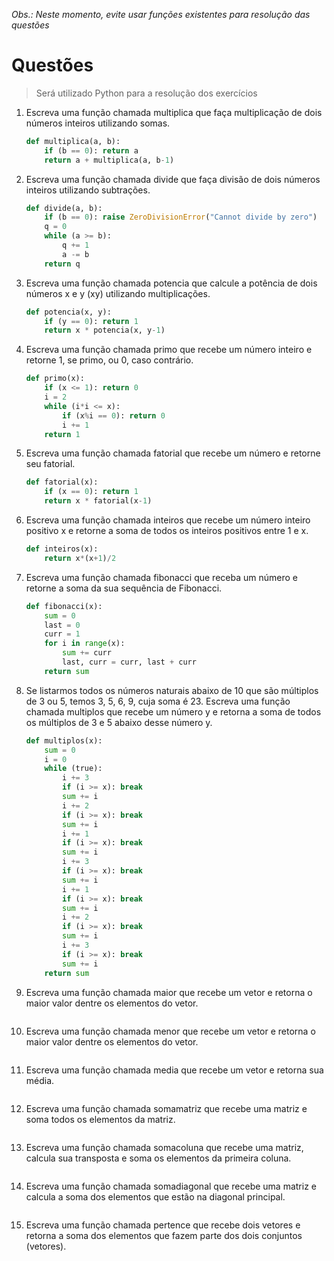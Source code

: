  *Obs.: Neste momento, evite usar funções existentes para resolução das questões*

# Questões

> Será utilizado Python para a resolução dos exercícios

1. Escreva uma função chamada multiplica que faça multiplicação de dois números inteiros utilizando somas.

    ```python
    def multiplica(a, b):
        if (b == 0): return a
        return a + multiplica(a, b-1)
    ```
2. Escreva uma função chamada divide que faça divisão de dois números inteiros utilizando subtrações.
    
    ```python
    def divide(a, b):
        if (b == 0): raise ZeroDivisionError("Cannot divide by zero")
        q = 0
        while (a >= b):
            q += 1
            a -= b
        return q
    ```

3. Escreva uma função chamada potencia que calcule a potência de dois números x e y (xy) utilizando multiplicações.
    
    ```python
    def potencia(x, y):
        if (y == 0): return 1
        return x * potencia(x, y-1)
    ```

4. Escreva uma função chamada primo que recebe um número inteiro e retorne 1, se primo, ou 0, caso contrário.
    
    ```python
    def primo(x):
        if (x <= 1): return 0
        i = 2
        while (i*i <= x):
            if (x%i == 0): return 0
            i += 1
        return 1
    ```

5. Escreva uma função chamada fatorial que recebe um número e retorne seu fatorial.
    
    ```python
    def fatorial(x):
        if (x == 0): return 1
        return x * fatorial(x-1)
    ```
    
6. Escreva uma função chamada inteiros que recebe um número inteiro positivo x e retorne a soma de todos os inteiros positivos entre 1 e x.
    
    ```python
    def inteiros(x):
        return x*(x+1)/2
    ```
    
7. Escreva uma função chamada fibonacci que receba um número e retorne a soma da sua sequência de Fibonacci.
    
    ```python
    def fibonacci(x):
        sum = 0
        last = 0
        curr = 1
        for i in range(x):
            sum += curr
            last, curr = curr, last + curr
        return sum
    ```
    
8. Se listarmos todos os números naturais abaixo de 10 que são múltiplos de 3 ou 5, temos 3, 5, 6, 9, cuja soma é 23. Escreva uma função chamada multiplos que recebe um número y e retorna a soma de todos os múltiplos de 3 e 5 abaixo desse número y.
    
    ```python
    def multiplos(x):
        sum = 0
        i = 0
        while (true):
            i += 3
            if (i >= x): break
            sum += i
            i += 2
            if (i >= x): break
            sum += i
            i += 1
            if (i >= x): break
            sum += i
            i += 3
            if (i >= x): break
            sum += i
            i += 1
            if (i >= x): break
            sum += i
            i += 2
            if (i >= x): break
            sum += i
            i += 3
            if (i >= x): break
            sum += i
        return sum
    ```
    
9. Escreva uma função chamada maior que recebe um vetor e retorna o maior valor dentre os elementos do vetor.
    
    ```python
    ```
    
10. Escreva uma função chamada menor que recebe um vetor e retorna o maior valor dentre os elementos do vetor.
    
    ```python
    ```
    
11. Escreva uma função chamada media que recebe um vetor e retorna sua média.
    
    ```python
    ```
    
12. Escreva uma função chamada somamatriz que recebe uma matriz e soma todos os elementos da matriz.
    
    ```python
    ```
    
13. Escreva uma função chamada somacoluna que recebe uma matriz, calcula sua transposta e soma os elementos da primeira coluna.
    
    ```python
    ```
    
14. Escreva uma função chamada somadiagonal que recebe uma matriz e calcula a soma dos elementos que estão na diagonal principal.
    
    ```python
    ```
    
15. Escreva uma função chamada pertence que recebe dois vetores e retorna a soma dos elementos que fazem parte dos dois conjuntos (vetores).
    
    ```python
    ```
